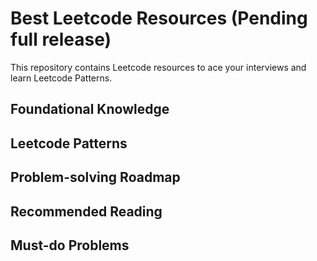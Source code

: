 # Best Leetcode Resources (Pending full release)

This repository contains Leetcode resources to ace your interviews and learn Leetcode Patterns.

## Foundational Knowledge 

## Leetcode Patterns

## Problem-solving Roadmap 

## Recommended Reading

## Must-do Problems
